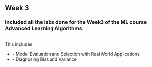 <h2>Week 3</h2>

<h3>Included all the labs done for the Week3 of the ML course Advanced Learning Algorithms</h3>
<br/>
This includes:
<ul>
  <li>- Model Evaluation and Selection with Real World Applications</li>
  <li>- Diagnosing Bias and Variance</li>
</ul>
